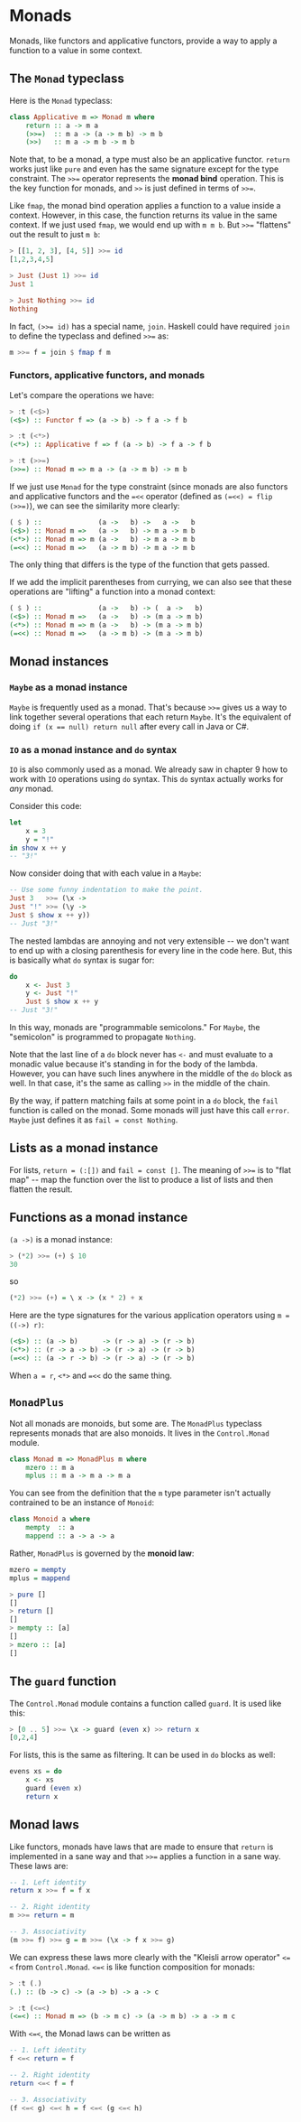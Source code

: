 # Monads

Monads, like functors and applicative functors, provide a way to apply a function to a value in some context.

## The `Monad` typeclass

Here is the `Monad` typeclass:

```hs
class Applicative m => Monad m where
    return :: a -> m a
    (>>=)  :: m a -> (a -> m b) -> m b
    (>>)   :: m a -> m b -> m b
```

Note that, to be a monad, a type must also be an applicative functor.
`return` works just like `pure` and even has the same signature except for the type constraint.
The `>>=` operator represents the **monad bind** operation.
This is the key function for monads, and `>>` is just defined in terms of `>>=`.

Like `fmap`, the monad bind operation applies a function to a value inside a context.
However, in this case, the function returns its value in the same context.
If we just used `fmap`, we would end up with `m m b`.
But `>>=` "flattens" out the result to just `m b`:

```hs
> [[1, 2, 3], [4, 5]] >>= id
[1,2,3,4,5]

> Just (Just 1) >>= id
Just 1

> Just Nothing >>= id
Nothing
```

In fact, `(>>= id)` has a special name, `join`.
Haskell could have required `join` to define the typeclass and defined `>>=` as:

```hs
m >>= f = join $ fmap f m
```

### Functors, applicative functors, and monads

Let's compare the operations we have:

```hs
> :t (<$>)
(<$>) :: Functor f => (a -> b) -> f a -> f b

> :t (<*>)
(<*>) :: Applicative f => f (a -> b) -> f a -> f b

> :t (>>=)
(>>=) :: Monad m => m a -> (a -> m b) -> m b
```

If we just use `Monad` for the type constraint (since monads are also functors and applicative functors and the `=<<` operator (defined as `(=<<) = flip (>>=)`), we can see the similarity more clearly:

```hs
( $ ) ::              (a ->   b) ->   a ->   b
(<$>) :: Monad m =>   (a ->   b) -> m a -> m b
(<*>) :: Monad m => m (a ->   b) -> m a -> m b
(=<<) :: Monad m =>   (a -> m b) -> m a -> m b
```

The only thing that differs is the type of the function that gets passed.

If we add the implicit parentheses from currying, we can also see that these operations are "lifting" a function into a monad context:

```hs
( $ ) ::              (a ->   b) -> (  a ->   b)
(<$>) :: Monad m =>   (a ->   b) -> (m a -> m b)
(<*>) :: Monad m => m (a ->   b) -> (m a -> m b)
(=<<) :: Monad m =>   (a -> m b) -> (m a -> m b)
```

## Monad instances

### `Maybe` as a monad instance

`Maybe` is frequently used as a monad.
That's because `>>=` gives us a way to link together several operations that each return `Maybe`.
It's the equivalent of doing `if (x == null) return null` after every call in Java or C#.

### `IO` as a monad instance and `do` syntax

`IO` is also commonly used as a monad.
We already saw in chapter 9 how to work with `IO` operations using `do` syntax.
This `do` syntax actually works for *any* monad.

Consider this code:

```hs
let
    x = 3
    y = "!"
in show x ++ y
-- "3!"
```

Now consider doing that with each value in a `Maybe`:

```hs
-- Use some funny indentation to make the point.
Just 3   >>= (\x ->
Just "!" >>= (\y ->
Just $ show x ++ y))
-- Just "3!"
```

The nested lambdas are annoying and not very extensible -- we don't want to end up with a closing parenthesis for every line in the code here.
But, this is basically what `do` syntax is sugar for:

```hs
do
    x <- Just 3
    y <- Just "!"
    Just $ show x ++ y
-- Just "3!"
```

In this way, monads are "programmable semicolons."
For `Maybe`, the "semicolon" is programmed to propagate `Nothing`.

Note that the last line of a `do` block never has `<-` and must evaluate to a monadic value because it's standing in for the body of the lambda.
However, you can have such lines anywhere in the middle of the `do` block as well.
In that case, it's the same as calling `>>` in the middle of the chain.

By the way, if pattern matching fails at some point in a `do` block, the `fail` function is called on the monad.
Some monads will just have this call `error`.
`Maybe` just defines it as `fail = const Nothing`.

## Lists as a monad instance

For lists, `return = (:[])` and `fail = const []`.
The meaning of `>>=` is to "flat map" -- map the function over the list to produce a list of lists and then flatten the result.

## Functions as a monad instance

`(a ->)` is a monad instance:

```hs
> (*2) >>= (+) $ 10
30
```

so

```hs
(*2) >>= (+) = \ x -> (x * 2) + x
```

Here are the type signatures for the various application operators using `m = ((->) r)`:

```hs
(<$>) :: (a -> b)      -> (r -> a) -> (r -> b)
(<*>) :: (r -> a -> b) -> (r -> a) -> (r -> b)
(=<<) :: (a -> r -> b) -> (r -> a) -> (r -> b)
```

When `a = r`, `<*>` and `=<<` do the same thing.

## `MonadPlus`

Not all monads are monoids, but some are.
The `MonadPlus` typeclass represents monads that are also monoids.
It lives in the `Control.Monad` module.

```hs
class Monad m => MonadPlus m where
    mzero :: m a
    mplus :: m a -> m a -> m a
```

You can see from the definition that the `m` type parameter isn't actually contrained to be an instance of `Monoid`:

```hs
class Monoid a where
    mempty  :: a
    mappend :: a -> a -> a
```

Rather, `MonadPlus` is governed by the **monoid law**:

```hs
mzero = mempty
mplus = mappend
```

```hs
> pure []
[]
> return []
[]
> mempty :: [a]
[]
> mzero :: [a]
[]
```

## The `guard` function

The `Control.Monad` module contains a function called `guard`.
It is used like this:

```hs
> [0 .. 5] >>= \x -> guard (even x) >> return x
[0,2,4]
```

For lists, this is the same as filtering.
It can be used in `do` blocks as well:


```hs
evens xs = do
    x <- xs
    guard (even x)
    return x
```

## Monad laws

Like functors, monads have laws that are made to ensure that `return` is implemented in a sane way and that `>>=` applies a function in a sane way.
These laws are:

```hs
-- 1. Left identity
return x >>= f = f x

-- 2. Right identity
m >>= return = m

-- 3. Associativity
(m >>= f) >>= g = m >>= (\x -> f x >>= g)
```

We can express these laws more clearly with the "Kleisli arrow operator" `<=<` from `Control.Monad`.
`<=<` is like function composition for monads:

```hs
> :t (.)
(.) :: (b -> c) -> (a -> b) -> a -> c

> :t (<=<)
(<=<) :: Monad m => (b -> m c) -> (a -> m b) -> a -> m c
```

With `<=<`, the Monad laws can be written as

```hs
-- 1. Left identity
f <=< return = f

-- 2. Right identity
return <=< f = f

-- 3. Associativity
(f <=< g) <=< h = f <=< (g <=< h)
```